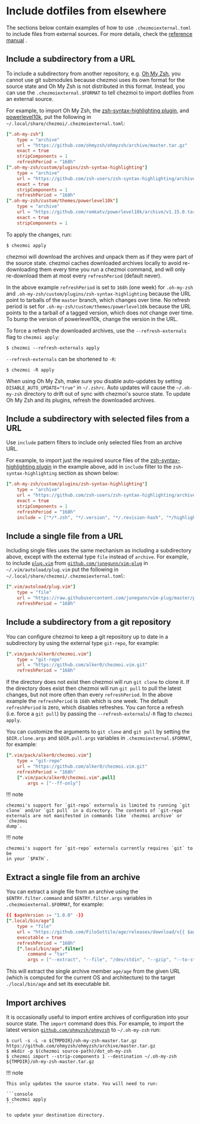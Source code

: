 # Include dotfiles from elsewhere

The sections below contain examples of how to use `.chezmoiexternal.toml` to
include files from external sources. For more details, check the [reference
manual](/reference/special-files-and-directories/chezmoiexternal-format/) .

## Include a subdirectory from a URL

To include a subdirectory from another repository, e.g. [Oh My
Zsh](https://github.com/ohmyzsh/ohmyzsh), you cannot use git submodules because
chezmoi uses its own format for the source state and Oh My Zsh is not
distributed in this format. Instead, you can use the `.chezmoiexternal.$FORMAT`
to tell chezmoi to import dotfiles from an external source.

For example, to import Oh My Zsh, the [zsh-syntax-highlighting
plugin](https://github.com/zsh-users/zsh-syntax-highlighting), and
[powerlevel10k](https://github.com/romkatv/powerlevel10k), put the following in
`~/.local/share/chezmoi/.chezmoiexternal.toml`:

```toml title="~/.local/share/chezmoi/.chezmoiexternal.toml"
[".oh-my-zsh"]
    type = "archive"
    url = "https://github.com/ohmyzsh/ohmyzsh/archive/master.tar.gz"
    exact = true
    stripComponents = 1
    refreshPeriod = "168h"
[".oh-my-zsh/custom/plugins/zsh-syntax-highlighting"]
    type = "archive"
    url = "https://github.com/zsh-users/zsh-syntax-highlighting/archive/master.tar.gz"
    exact = true
    stripComponents = 1
    refreshPeriod = "168h"
[".oh-my-zsh/custom/themes/powerlevel10k"]
    type = "archive"
    url = "https://github.com/romkatv/powerlevel10k/archive/v1.15.0.tar.gz"
    exact = true
    stripComponents = 1
```

To apply the changes, run:

```console
$ chezmoi apply
```

chezmoi will download the archives and unpack them as if they were part of the
source state. chezmoi caches downloaded archives locally to avoid
re-downloading them every time you run a chezmoi command, and will only
re-download them at most every `refreshPeriod` (default never).

In the above example `refreshPeriod` is set to `168h` (one week) for
`.oh-my-zsh` and `.oh-my-zsh/custom/plugins/zsh-syntax-highlighting` because
the URL point to tarballs of the `master` branch, which changes over time. No
refresh period is set for `.oh-my-zsh/custom/themes/powerlevel10k` because the
URL points to the a tarball of a tagged version, which does not change over
time. To bump the version of powerlevel10k, change the version in the URL.

To force a refresh the downloaded archives, use the `--refresh-externals` flag
to `chezmoi apply`:

```console
$ chezmoi --refresh-externals apply
```

`--refresh-externals` can be shortened to `-R`:

```console
$ chezmoi -R apply
```

When using Oh My Zsh, make sure you disable auto-updates by setting
`DISABLE_AUTO_UPDATE="true"` in `~/.zshrc`. Auto updates will cause the
`~/.oh-my-zsh` directory to drift out of sync with chezmoi's source state. To
update Oh My Zsh and its plugins, refresh the downloaded archives.

## Include a subdirectory with selected files from a URL

Use `include` pattern filters to include only selected files from an archive
URL.

For example, to import just the required source files of the
[zsh-syntax-highlighting
plugin](https://github.com/zsh-users/zsh-syntax-highlighting) in the example
above, add in `include` filter to the `zsh-syntax-highlighting` section as shown
below:

```toml title="~/.local/share/chezmoi/.chezmoiexternal.toml"
[".oh-my-zsh/custom/plugins/zsh-syntax-highlighting"]
    type = "archive"
    url = "https://github.com/zsh-users/zsh-syntax-highlighting/archive/master.tar.gz"
    exact = true
    stripComponents = 1
    refreshPeriod = "168h"
    include = ["*/*.zsh", "*/.version", "*/.revision-hash", "*/highlighters/**"]
```

## Include a single file from a URL

Including single files uses the same mechanism as including a subdirectory
above, except with the external type `file` instead of `archive`. For example,
to include
[`plug.vim`](https://github.com/junegunn/vim-plug/blob/master/plug.vim) from
[`github.com/junegunn/vim-plug`](https://github.com/junegunn/vim-plug) in
`~/.vim/autoload/plug.vim` put the following in
`~/.local/share/chezmoi/.chezmoiexternal.toml`:

```toml title="~/.local/share/chezmoi/.chezmoiexternal.toml"
[".vim/autoload/plug.vim"]
    type = "file"
    url = "https://raw.githubusercontent.com/junegunn/vim-plug/master/plug.vim"
    refreshPeriod = "168h"
```

## Include a subdirectory from a git repository

You can configure chezmoi to keep a git repository up to date in a subdirectory
by using the external type `git-repo`, for example:

```toml title="~/.local/share/chezmoi/.chezmoiexternal.toml"
[".vim/pack/alker0/chezmoi.vim"]
    type = "git-repo"
    url = "https://github.com/alker0/chezmoi.vim.git"
    refreshPeriod = "168h"
```

If the directory does not exist then chezmoi will run `git clone` to clone it.
If the directory does exist then chezmoi will run `git pull` to pull the latest
changes, but not more often than every `refreshPeriod`. In the above example
the `refreshPeriod` is `168h` which is one week. The default `refreshPeriod` is
zero, which disables refreshes. You can force a refresh (i.e. force a `git
pull`) by passing the `--refresh-externals`/`-R` flag to `chezmoi apply`.

You can customize the arguments to `git clone` and `git pull` by setting the
`$DIR.clone.args` and `$DIR.pull.args` variables in `.chezmoiexternal.$FORMAT`,
for example:

```toml title="~/.local/share/chezmoi/.chezmoiexternal.toml"
[".vim/pack/alker0/chezmoi.vim"]
    type = "git-repo"
    url = "https://github.com/alker0/chezmoi.vim.git"
    refreshPeriod = "168h"
    [".vim/pack/alker0/chezmoi.vim".pull]
        args = ["--ff-only"]
```

!!! note

    chezmoi's support for `git-repo` externals is limited to running `git
    clone` and/or `git pull` in a directory. The contents of `git-repo`
    externals are not manifested in commands like `chezmoi archive` or `chezmoi
    dump`.

!!! note

    chezmoi's support for `git-repo` externals currently requires `git` to be
    in your `$PATH`.

## Extract a single file from an archive

You can extract a single file from an archive using the `$ENTRY.filter.command`
and `$ENTRY.filter.args` variables in `.chezmoiexternal.$FORMAT`, for example:

```toml title="~/.local/share/chezmoi/.chezmoiexternal.toml"
{{ $ageVersion := "1.0.0" -}}
[".local/bin/age"]
    type = "file"
    url = "https://github.com/FiloSottile/age/releases/download/v{{ $ageVersion }}/age-v{{ $ageVersion }}-{{ .chezmoi.os }}-{{ .chezmoi.arch }}.tar.gz"
    executable = true
    refreshPeriod = "168h"
    [".local/bin/age".filter]
        command = "tar"
        args = ["--extract", "--file", "/dev/stdin", "--gzip", "--to-stdout", "age/age"]
```

This will extract the single archive member `age/age` from the given URL (which
is computed for the current OS and architecture) to the target
`./local/bin/age` and set its executable bit.

## Import archives

It is occasionally useful to import entire archives of configuration into your
source state. The `import` command does this. For example, to import the latest
version [`github.com/ohmyzsh/ohmyzsh`](https://github.com/ohmyzsh/ohmyzsh) to
`~/.oh-my-zsh` run:

```console
$ curl -s -L -o ${TMPDIR}/oh-my-zsh-master.tar.gz https://github.com/ohmyzsh/ohmyzsh/archive/master.tar.gz
$ mkdir -p $(chezmoi source-path)/dot_oh-my-zsh
$ chezmoi import --strip-components 1 --destination ~/.oh-my-zsh ${TMPDIR}/oh-my-zsh-master.tar.gz
```

!!! note

    This only updates the source state. You will need to run:

    ```console
    $ chezmoi apply
    ```

    to update your destination directory.
